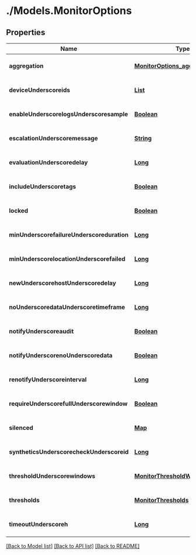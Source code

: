 # ./Models.MonitorOptions
## Properties

Name | Type | Description | Notes
------------ | ------------- | ------------- | -------------
**aggregation** | [**MonitorOptions_aggregation**][1] |  | [optional] [default to null]
**deviceUnderscoreids** | [**List**][2] |  | [optional] [default to null]
**enableUnderscorelogsUnderscoresample** | [**Boolean**][3] |  | [optional] [default to null]
**escalationUnderscoremessage** | [**String**][4] |  | [optional] [default to null]
**evaluationUnderscoredelay** | [**Long**][5] |  | [optional] [default to null]
**includeUnderscoretags** | [**Boolean**][3] |  | [optional] [default to null]
**locked** | [**Boolean**][3] |  | [optional] [default to null]
**minUnderscorefailureUnderscoreduration** | [**Long**][5] |  | [optional] [default to null]
**minUnderscorelocationUnderscorefailed** | [**Long**][5] |  | [optional] [default to null]
**newUnderscorehostUnderscoredelay** | [**Long**][5] |  | [optional] [default to null]
**noUnderscoredataUnderscoretimeframe** | [**Long**][5] |  | [optional] [default to null]
**notifyUnderscoreaudit** | [**Boolean**][3] |  | [optional] [default to null]
**notifyUnderscorenoUnderscoredata** | [**Boolean**][3] |  | [optional] [default to null]
**renotifyUnderscoreinterval** | [**Long**][5] |  | [optional] [default to null]
**requireUnderscorefullUnderscorewindow** | [**Boolean**][3] |  | [optional] [default to null]
**silenced** | [**Map**][5] |  | [optional] [default to null]
**syntheticsUnderscorecheckUnderscoreid** | [**Long**][5] |  | [optional] [default to null]
**thresholdUnderscorewindows** | [**MonitorThresholdWindowOptions**][6] |  | [optional] [default to null]
**thresholds** | [**MonitorThresholds**][7] |  | [optional] [default to null]
**timeoutUnderscoreh** | [**Long**][5] |  | [optional] [default to null]

[[Back to Model list]][8] [[Back to API list]][9] [[Back to README]][10]

[1]: MonitorOptions_aggregation.md
[2]: MonitorDeviceID.md
[3]: boolean.md
[4]: string.md
[5]: long.md
[6]: MonitorThresholdWindowOptions.md
[7]: MonitorThresholds.md
[8]: ../README.md#documentation-for-models
[9]: ../README.md#documentation-for-api-endpoints
[10]: ../README.md
